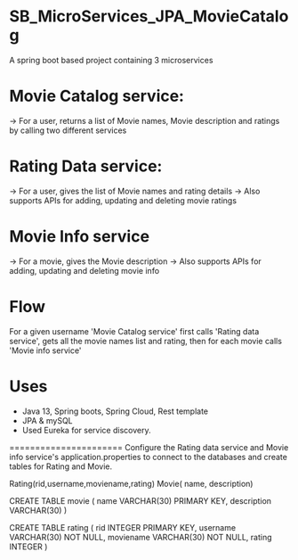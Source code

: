 # SB_MicroServices_JPA_MovieCatalog

A spring boot based project containing 3 microservices 



Movie Catalog service:
======================
-> For a user, returns a list of Movie names, Movie description and ratings by calling two different services

Rating Data service:
=====================
-> For a user, gives the list of Movie names and rating details
-> Also supports APIs for adding, updating and deleting movie ratings

Movie Info service
=====================
-> For a movie, gives the Movie description 
-> Also supports APIs for adding, updating and deleting movie info

Flow
====================
For a given username 'Movie Catalog service' first calls 'Rating data service', 
gets all the movie names list and rating, then for each movie calls 'Movie info service'

Uses
======================
- Java 13, Spring boots, Spring Cloud, Rest template
- JPA & mySQL
- Used Eureka for service discovery.

======================
Configure the Rating data service and Movie info service's application.properties to connect to the databases and
create tables for Rating and Movie. 

Rating(rid,username,moviename,rating)
Movie( name, description)

CREATE TABLE movie (
name VARCHAR(30) PRIMARY KEY,
description VARCHAR(30)
)

CREATE TABLE rating (
rid INTEGER  PRIMARY KEY,
username VARCHAR(30) NOT NULL,
moviename VARCHAR(30) NOT NULL,
rating INTEGER
)

